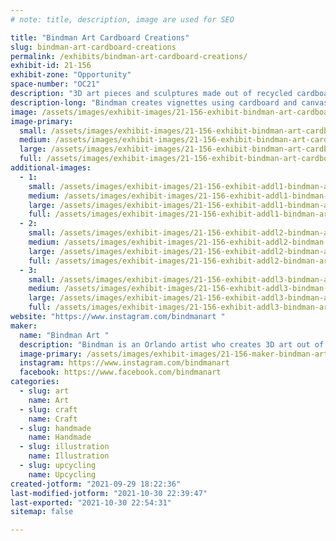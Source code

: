 ```yaml
---
# note: title, description, image are used for SEO

title: "Bindman Art Cardboard Creations"
slug: bindman-art-cardboard-creations
permalink: /exhibits/bindman-art-cardboard-creations/
exhibit-id: 21-156
exhibit-zone: "Opportunity"
space-number: "OC21"
description: "3D art pieces and sculptures made out of recycled cardboard "
description-long: "Bindman creates vignettes using cardboard and canvas, making 3D pieces that pop off their bases. Common themes are carnivals, funhouses, robots, and various fan art "
image: /assets/images/exhibit-images/21-156-exhibit-bindman-art-cardboard-creations-20210929-181144-large.jpg
image-primary: 
  small: /assets/images/exhibit-images/21-156-exhibit-bindman-art-cardboard-creations-20210929-181144-small.jpg
  medium: /assets/images/exhibit-images/21-156-exhibit-bindman-art-cardboard-creations-20210929-181144-medium.jpg
  large: /assets/images/exhibit-images/21-156-exhibit-bindman-art-cardboard-creations-20210929-181144-large.jpg
  full: /assets/images/exhibit-images/21-156-exhibit-bindman-art-cardboard-creations-20210929-181144-full.jpg
additional-images: 
  - 1:
    small: /assets/images/exhibit-images/21-156-exhibit-addl1-bindman-art-cardboard-creations-20210929-181238-small.jpg
    medium: /assets/images/exhibit-images/21-156-exhibit-addl1-bindman-art-cardboard-creations-20210929-181238-medium.jpg
    large: /assets/images/exhibit-images/21-156-exhibit-addl1-bindman-art-cardboard-creations-20210929-181238-large.jpg
    full: /assets/images/exhibit-images/21-156-exhibit-addl1-bindman-art-cardboard-creations-20210929-181238-full.jpg
  - 2:
    small: /assets/images/exhibit-images/21-156-exhibit-addl2-bindman-art-cardboard-creations-20210929-181735-small.jpg
    medium: /assets/images/exhibit-images/21-156-exhibit-addl2-bindman-art-cardboard-creations-20210929-181735-medium.jpg
    large: /assets/images/exhibit-images/21-156-exhibit-addl2-bindman-art-cardboard-creations-20210929-181735-large.jpg
    full: /assets/images/exhibit-images/21-156-exhibit-addl2-bindman-art-cardboard-creations-20210929-181735-full.jpg
  - 3:
    small: /assets/images/exhibit-images/21-156-exhibit-addl3-bindman-art-cardboard-creations-20210929-181905-small.jpg
    medium: /assets/images/exhibit-images/21-156-exhibit-addl3-bindman-art-cardboard-creations-20210929-181905-medium.jpg
    large: /assets/images/exhibit-images/21-156-exhibit-addl3-bindman-art-cardboard-creations-20210929-181905-large.jpg
    full: /assets/images/exhibit-images/21-156-exhibit-addl3-bindman-art-cardboard-creations-20210929-181905-full.jpg
website: "https://www.instagram.com/bindmanart "
maker: 
  name: "Bindman Art "
  description: "Bindman is an Orlando artist who creates 3D art out of recycled cardboard "
  image-primary: /assets/images/exhibit-images/21-156-maker-bindman-art-cardboard-creations-fb-img-1632953073925-medium.jpg
  instagram: https://www.instagram.com/bindmanart 
  facebook: https://www.facebook.com/bindmanart 
categories: 
  - slug: art
    name: Art
  - slug: craft
    name: Craft
  - slug: handmade
    name: Handmade
  - slug: illustration
    name: Illustration
  - slug: upcycling
    name: Upcycling
created-jotform: "2021-09-29 18:22:36"
last-modified-jotform: "2021-10-30 22:39:47"
last-exported: "2021-10-30 22:54:31"
sitemap: false

---
```

